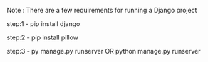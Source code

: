 Note : There are a few requirements for running a Django project


step:1 - pip install django

step:2 - pip install pillow

step:3 - py manage.py runserver OR python manage.py runserver